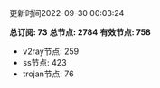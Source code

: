 更新时间2022-09-30 00:03:24

**总订阅: 73**
**总节点: 2784**
**有效节点: 758**
- v2ray节点: 259
- ss节点: 423
- trojan节点: 76
